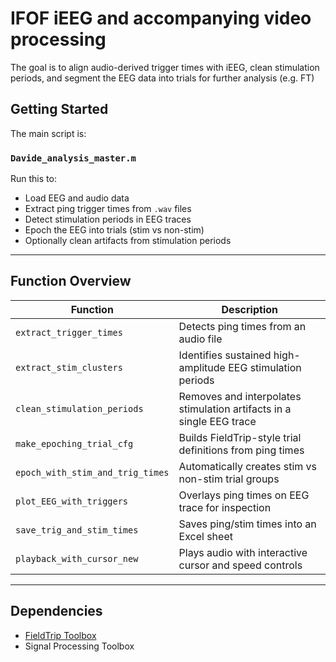 # IFOF iEEG and accompanying video processing
The goal is to align audio-derived trigger times with iEEG, clean stimulation periods, and segment the EEG data into trials for further analysis (e.g. FT)

## Getting Started

The main script is:

### `Davide_analysis_master.m`

Run this to:
- Load EEG and audio data
- Extract ping trigger times from `.wav` files
- Detect stimulation periods in EEG traces
- Epoch the EEG into trials (stim vs non-stim)
- Optionally clean artifacts from stimulation periods

---

## Function Overview

| Function                        | Description                                                          |
|--------------------------------|----------------------------------------------------------------------|
| `extract_trigger_times`        | Detects   ping times from an audio file                             |
| `extract_stim_clusters`        | Identifies sustained high-amplitude EEG stimulation periods         |
| `clean_stimulation_periods`    | Removes and interpolates stimulation artifacts in a single EEG trace |
| `make_epoching_trial_cfg`      | Builds FieldTrip-style trial definitions from ping times            |
| `epoch_with_stim_and_trig_times` | Automatically creates stim vs non-stim trial groups               |
| `plot_EEG_with_triggers`       | Overlays ping times on EEG trace for inspection                     |
| `save_trig_and_stim_times`     | Saves ping/stim times into an Excel sheet                           |
| `playback_with_cursor_new`     | Plays audio with interactive cursor and speed controls              |

---

## Dependencies

- [FieldTrip Toolbox](https://www.fieldtriptoolbox.org/)
- Signal Processing Toolbox
 

